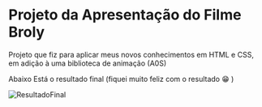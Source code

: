 # Projeto da Apresentação do Filme Broly
Projeto que fiz para aplicar meus novos conhecimentos em HTML e CSS, em adição à uma biblioteca de animação (A0S)

Abaixo Está o resultado final (fiquei muito feliz com o resultado 😁 )

![ResultadoFinal](https://github.com/JosivaldoS/Projeto_Filme_Broly/assets/77576339/d3eaaf87-c591-4248-9e34-b78fccb1ccc5)


